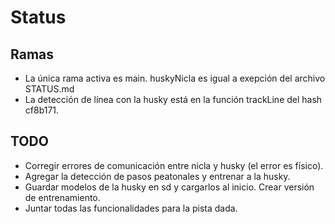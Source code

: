 # Status

## Ramas 

  * La única rama activa es main. huskyNicla es igual a exepción del archivo STATUS.md
  * La detección de línea con la husky está en la función trackLine del hash cf8b171.

## TODO

  * Corregir errores de comunicación entre nicla y husky (el error es físico).
  * Agregar la detección de pasos peatonales y entrenar a la husky.
  * Guardar modelos de la husky en sd y cargarlos al inicio. Crear versión de entrenamiento.
  * Juntar todas las funcionalidades para la pista dada.